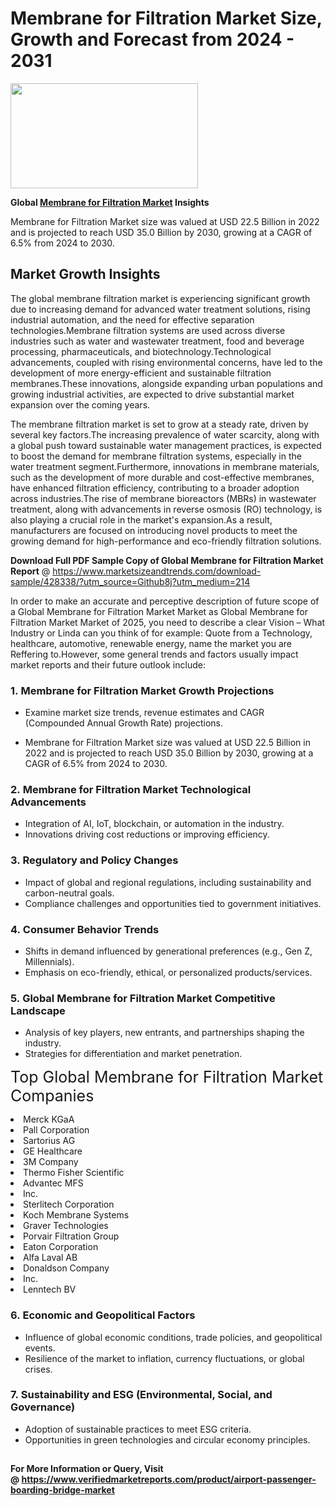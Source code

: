 <H1>Membrane for Filtration Market Size, Growth and Forecast from 2024 - 2031</H1><img class="aligncenter size-medium wp-image-584254" src="https://thirdeyenews.in/wp-content/uploads/2024/09/Global-Market-Research-300x168.jpeg" alt="" width="300" height="168" /><p><strong>Global&nbsp;<a href="https://www.marketsizeandtrends.com/download-sample/428338/?utm_source=Github8j?utm_medium=214">Membrane for Filtration Market</a> Insights</strong></p><p>Membrane for Filtration Market size was valued at USD 22.5 Billion in 2022 and is projected to reach USD 35.0 Billion by 2030, growing at a CAGR of 6.5% from 2024 to 2030.</p><p><h2>Market Growth Insights</h2> <p>The global membrane filtration market is experiencing significant growth due to increasing demand for advanced water treatment solutions, rising industrial automation, and the need for effective separation technologies.Membrane filtration systems are used across diverse industries such as water and wastewater treatment, food and beverage processing, pharmaceuticals, and biotechnology.Technological advancements, coupled with rising environmental concerns, have led to the development of more energy-efficient and sustainable filtration membranes.These innovations, alongside expanding urban populations and growing industrial activities, are expected to drive substantial market expansion over the coming years.</p> <p>The membrane filtration market is set to grow at a steady rate, driven by several key factors.The increasing prevalence of water scarcity, along with a global push toward sustainable water management practices, is expected to boost the demand for membrane filtration systems, especially in the water treatment segment.Furthermore, innovations in membrane materials, such as the development of more durable and cost-effective membranes, have enhanced filtration efficiency, contributing to a broader adoption across industries.The rise of membrane bioreactors (MBRs) in wastewater treatment, along with advancements in reverse osmosis (RO) technology, is also playing a crucial role in the market's expansion.As a result, manufacturers are focused on introducing novel products to meet the growing demand for high-performance and eco-friendly filtration solutions.</p> <p><span class=""><strong>Download Full PDF Sample Copy of Global Membrane for Filtration Market Report</strong> @ <a href="https://www.marketsizeandtrends.com/download-sample/428338/?utm_source=Github8j?utm_medium=214" target="_blank">https://www.marketsizeandtrends.com/download-sample/428338/?utm_source=Github8j?utm_medium=214</a></span></p><p>In order to make an accurate and perceptive description of future scope of a Global&nbsp;Membrane for Filtration Market Market as Global&nbsp;Membrane for Filtration Market Market of 2025, you need to describe a clear Vision &ndash; What Industry or Linda can you think of for example: Quote from a Technology, healthcare, automotive, renewable energy, name the market you are Reffering to.However, some general trends and factors usually impact market reports and their future outlook include:</p><h3>1.&nbsp;<strong>Membrane for Filtration Market Growth Projections</strong></h3><ul><li>Examine market size trends, revenue estimates and CAGR (Compounded Annual Growth Rate) projections.</li><li><p>Membrane for Filtration Market size was valued at USD 22.5 Billion in 2022 and is projected to reach USD 35.0 Billion by 2030, growing at a CAGR of 6.5% from 2024 to 2030.</p></li></ul><h3>2.&nbsp;<strong>Membrane for Filtration Market Technological Advancements</strong></h3><ul><li>Integration of AI, IoT, blockchain, or automation in the industry.</li><li>Innovations driving cost reductions or improving efficiency.</li></ul><h3>3.&nbsp;<strong>Regulatory and Policy Changes</strong></h3><ul><li>Impact of global and regional regulations, including sustainability and carbon-neutral goals.</li><li>Compliance challenges and opportunities tied to government initiatives.</li></ul><h3>4.&nbsp;<strong>Consumer Behavior Trends</strong></h3><ul><li>Shifts in demand influenced by generational preferences (e.g., Gen Z, Millennials).</li><li>Emphasis on eco-friendly, ethical, or personalized products/services.</li></ul><h3>5.&nbsp;<strong>Global Membrane for Filtration Market Competitive Landscape</strong></h3><ul><li>Analysis of key players, new entrants, and partnerships shaping the industry.</li><li>Strategies for differentiation and market penetration.</li></ul><p data-pm-slice="1 1 []"><span style="color: inherit; font-family: inherit; font-size: 25px;">Top Global Membrane for Filtration Market Companies</span></p><div class="" data-test-id=""><p><li>Merck KGaA</li><li> Pall Corporation</li><li> Sartorius AG</li><li> GE Healthcare</li><li> 3M Company</li><li> Thermo Fisher Scientific</li><li> Advantec MFS</li><li> Inc.</li><li> Sterlitech Corporation</li><li> Koch Membrane Systems</li><li> Graver Technologies</li><li> Porvair Filtration Group</li><li> Eaton Corporation</li><li> Alfa Laval AB</li><li> Donaldson Company</li><li> Inc.</li><li> Lenntech BV</li></p></div><h3>6.&nbsp;<strong>Economic and Geopolitical Factors</strong></h3><ul><li>Influence of global economic conditions, trade policies, and geopolitical events.</li><li>Resilience of the market to inflation, currency fluctuations, or global crises.</li></ul><h3>7.&nbsp;<strong>Sustainability and ESG (Environmental, Social, and Governance)</strong></h3><ul><li>Adoption of sustainable practices to meet ESG criteria.</li><li>Opportunities in green technologies and circular economy principles.</li></ul><h2><strong style="font-size: 14px;">For More Information or Query, Visit @&nbsp;</strong><a style="background-color: #ffffff; font-size: 14px;" href="https://www.marketsizeandtrends.com/report/membrane-for-filtration-market/" target="_blank">https://www.verifiedmarketreports.com/product/airport-passenger-boarding-bridge-market</a></h2>